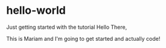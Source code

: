# hello-world
Just getting started with the tutorial
Hello There,

This is Mariam and I'm going to get started and actually code!

